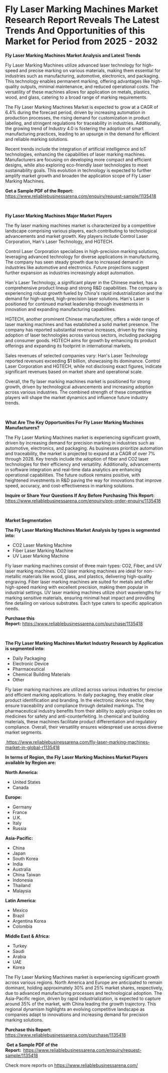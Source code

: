 <p><h1>Fly Laser Marking Machines Market Research Report Reveals The Latest Trends And Opportunities of this Market for Period from 2025 - 2032</h1></p><p><strong>Fly Laser Marking Machines Market Analysis and Latest Trends</strong></p>
<p><p>Fly Laser Marking Machines utilize advanced laser technology for high-speed and precise marking on various materials, making them essential for industries such as manufacturing, automotive, electronics, and packaging. This technology enables permanent marking, offering advantages like high-quality outputs, minimal maintenance, and reduced operational costs. The versatility of these machines allows for application on metals, plastics, wood, and glass, catering to a broad range of marking requirements.</p><p>The Fly Laser Marking Machines Market is expected to grow at a CAGR of 6.4% during the forecast period, driven by increasing automation in production processes, the rising demand for customization in product labeling, and stringent regulations for traceability in industries. Additionally, the growing trend of Industry 4.0 is fostering the adoption of smart manufacturing practices, leading to an upsurge in the demand for efficient and reliable marking solutions.</p><p>Recent trends include the integration of artificial intelligence and IoT technologies, enhancing the capabilities of laser marking machines. Manufacturers are focusing on developing more compact and efficient designs, while also exploring eco-friendly laser technologies to meet sustainability goals. This evolution in technology is expected to further amplify market growth and broaden the application scope of Fly Laser Marking Machines.</p></p>
<p><strong>Get a Sample PDF of the Report:&nbsp;</strong> <a href="https://www.reliablebusinessarena.com/enquiry/request-sample/1135418?utm_campaign=3495&utm_medium=2&utm_source=Github&utm_content=ia&utm_term=25032025&utm_id=fly-laser-marking-machines">https://www.reliablebusinessarena.com/enquiry/request-sample/1135418</a></p>
<p>&nbsp;</p>
<p><strong>Fly Laser Marking Machines Major Market Players</strong></p>
<p><p>The fly laser marking machines market is characterized by a competitive landscape comprising various players, each contributing to technological advancements and market growth. Key players include Control Laser Corporation, Han's Laser Technology, and HGTECH.  </p><p>Control Laser Corporation specializes in high-precision marking solutions, leveraging advanced technology for diverse applications in manufacturing. The company has seen steady growth due to increased demand in industries like automotive and electronics. Future projections suggest further expansion as industries increasingly adopt automation.</p><p>Han's Laser Technology, a significant player in the Chinese market, has a comprehensive product lineup and strong R&D capabilities. The company is experiencing robust growth fueled by China's rapid industrialization and the demand for high-speed, high-precision laser solutions. Han's Laser is positioned for continued market leadership through investments in innovation and expanding manufacturing capabilities.</p><p>HGTECH, another prominent Chinese manufacturer, offers a wide range of laser marking machines and has established a solid market presence. The company has reported substantial revenue increases, driven by the rising adoption of laser technologies across various sectors, including packaging and consumer goods. HGTECH aims for growth by enhancing its product offerings and expanding its footprint in international markets.</p><p>Sales revenues of selected companies vary: Han's Laser Technology reported revenues exceeding $1 billion, showcasing its dominance. Control Laser Corporation and HGTECH, while not disclosing exact figures, indicate significant revenues based on market share and operational scale.</p><p>Overall, the fly laser marking machines market is positioned for strong growth, driven by technological advancements and increasing adoption across various industries. The combined strength of these competitive players will shape the market dynamics and influence future industry trends.</p></p>
<p>&nbsp;</p>
<p><strong>What Are The Key Opportunities For Fly Laser Marking Machines Manufacturers?</strong></p>
<p><p>The Fly Laser Marking Machines market is experiencing significant growth, driven by increasing demand for precision marking in industries such as automotive, electronics, and packaging. As businesses prioritize automation and traceability, the market is projected to expand at a CAGR of over 7% through 2028. Key trends include the adoption of fiber and CO2 laser technologies for their efficiency and versatility. Additionally, advancements in software integration and real-time data analytics are enhancing operational capabilities. The future outlook remains positive, with heightened investments in R&D paving the way for innovations that improve speed, accuracy, and cost-effectiveness in marking solutions.</p></p>
<p><strong>Inquire or Share Your Questions If Any Before Purchasing This Report:</strong> <a href="https://www.reliablebusinessarena.com/enquiry/pre-order-enquiry/1135418?utm_campaign=3495&utm_medium=2&utm_source=Github&utm_content=ia&utm_term=25032025&utm_id=fly-laser-marking-machines">https://www.reliablebusinessarena.com/enquiry/pre-order-enquiry/1135418</a></p>
<p>&nbsp;</p>
<p><strong>Market Segmentation</strong></p>
<p><strong>The Fly Laser Marking Machines Market Analysis by types is segmented into:</strong></p>
<p><ul><li>CO2 Laser Marking Machine</li><li>Fiber Laser Marking Machine</li><li>UV Laser Marking Machine</li></ul></p>
<p><p>Fly laser marking machines consist of three main types: CO2, Fiber, and UV laser marking machines. CO2 laser marking machines are ideal for non-metallic materials like wood, glass, and plastics, delivering high-quality engraving. Fiber laser marking machines are suited for metals and offer high-speed marking with excellent precision, making them popular in industrial settings. UV laser marking machines utilize short wavelengths for marking sensitive materials, ensuring minimal heat impact and providing fine detailing on various substrates. Each type caters to specific application needs.</p></p>
<p><strong>Purchase this Report:&nbsp;</strong><a href="https://www.reliablebusinessarena.com/purchase/1135418?utm_campaign=3495&utm_medium=2&utm_source=Github&utm_content=ia&utm_term=25032025&utm_id=fly-laser-marking-machines">https://www.reliablebusinessarena.com/purchase/1135418</a></p>
<p>&nbsp;</p>
<p><strong>The Fly Laser Marking Machines Market Industry Research by Application is segmented into:</strong></p>
<p><ul><li>Daily Packaging</li><li>Electronic Device</li><li>Pharmaceutical</li><li>Chemical Building Materials</li><li>Other</li></ul></p>
<p><p>Fly laser marking machines are utilized across various industries for precise and efficient marking applications. In daily packaging, they enable clear product identification and branding. In the electronic device sector, they ensure traceability and compliance through detailed markings. The pharmaceutical industry benefits from their ability to apply unique codes on medicines for safety and anti-counterfeiting. In chemical and building materials, these machines facilitate product differentiation and regulatory compliance. Overall, their versatility ensures widespread use across diverse market segments.</p></p>
<p><a href="https://www.reliablebusinessarena.com/fly-laser-marking-machines-market-in-global-r1135418?utm_campaign=3495&utm_medium=2&utm_source=Github&utm_content=ia&utm_term=25032025&utm_id=fly-laser-marking-machines">&nbsp;https://www.reliablebusinessarena.com/fly-laser-marking-machines-market-in-global-r1135418</a></p>
<p><strong>In terms of Region, the Fly Laser Marking Machines Market Players available by Region are:</strong></p>
<p>
    <p> <strong> North America: </strong>
        <ul>
            <li>United States</li>
            <li>Canada</li>
        </ul>
        </p> 
    <p> <strong> Europe: </strong>
        <ul>
            <li>Germany</li>
            <li>France</li>
            <li>U.K.</li>
            <li>Italy</li>
            <li>Russia</li>
        </ul>
        </p> 
    <p> <strong> Asia-Pacific: </strong>
        <ul>
            <li>China</li>
            <li>Japan</li>
            <li>South Korea</li>
            <li>India</li>
            <li>Australia</li>
            <li>China Taiwan</li>
            <li>Indonesia</li>
            <li>Thailand</li>
            <li>Malaysia</li>
        </ul>
        </p> 
    <p> <strong> Latin America: </strong>
        <ul>
            <li>Mexico</li>
            <li>Brazil</li>
            <li>Argentina Korea</li>
            <li>Colombia</li>
        </ul>
        </p> 
    <p> <strong> Middle East & Africa: </strong>
        <ul>
            <li>Turkey</li>
            <li>Saudi</li>
            <li>Arabia</li>
            <li>UAE</li>
            <li>Korea</li>
        </ul>
    </p>
    </p>
<p><p>The Fly Laser Marking Machines market is experiencing significant growth across various regions. North America and Europe are anticipated to remain dominant, holding approximately 30% and 25% market shares, respectively, due to advanced manufacturing processes and technological adoption. The Asia-Pacific region, driven by rapid industrialization, is expected to capture around 35% of the market, with China leading the growth trajectory. This regional dynamism highlights an evolving competitive landscape as companies adapt to innovations and increasing demand for precision marking solutions.</p></p>
<p><strong>Purchase this Report: </strong><a href="https://www.reliablebusinessarena.com/purchase/1135418?utm_campaign=3495&utm_medium=2&utm_source=Github&utm_content=ia&utm_term=25032025&utm_id=fly-laser-marking-machines">https://www.reliablebusinessarena.com/purchase/1135418</a></p>
<p>&nbsp;<strong>Get a Sample PDF of the Report:&nbsp;&nbsp;</strong><a href="https://www.reliablebusinessarena.com/enquiry/request-sample/1135418?utm_campaign=3495&utm_medium=2&utm_source=Github&utm_content=ia&utm_term=25032025&utm_id=fly-laser-marking-machines">https://www.reliablebusinessarena.com/enquiry/request-sample/1135418</a></p>
<p><strong></strong></p>
<p>Check more reports on <a href="https://www.reliablebusinessarena.com/?utm_campaign=3495&utm_medium=2&utm_source=Github&utm_content=ia&utm_term=25032025&utm_id=fly-laser-marking-machines">https://www.reliablebusinessarena.com/</a></p>